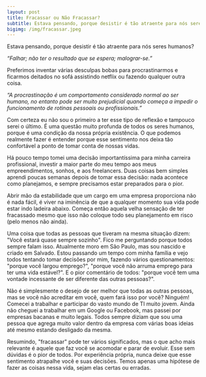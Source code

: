 ```yaml
---
layout: post
title: Fracassar ou Não Fracassar?
subtitle: Estava pensando, porque desistir é tão atraente para nós seres humanos?
bigimg: /img/fracassar.jpeg
---
```


Estava pensando, porque desistir é tão atraente para nós seres humanos?

*“Falhar; não ter o resultado que se espera; malograr-se.”*

Preferimos inventar várias desculpas bobas para procrastinarmos e ficarmos deitados no sofá assistindo netflix ou fazendo qualquer outra coisa.

*“A procrastinação é um comportamento considerado normal ao ser humano, no entanto pode ser muito prejudicial quando começa a impedir o funcionamento de rotinas pessoais ou profissionais.”*

Com certeza eu não sou o primeiro a ter esse tipo de reflexão e tampouco serei o último. É uma questão muito profunda de todos os seres humanos, porque é uma condição da nossa própria existência. O que podemos realmente fazer é entender porque esse sentimento nos deixa tão confortável a ponto de tomar conta de nossas vidas.

Há pouco tempo tomei uma decisão importantíssima para minha carreira profissional, investir a maior parte do meu tempo aos meus empreendimentos, sonhos, e aos freelancers. Duas coisas bem simples aprendi poucas semanas depois de tomar essa decisão: nada acontece como planejamos, e sempre precisamos estar preparados para o pior.

Abrir mão da estabilidade que um cargo em uma empresa proporciona não é nada fácil, é viver na iminência de que a qualquer momento sua vida pode estar indo ladeira abaixo. Começa então aquela velha sensação de ter fracassado mesmo que isso não coloque todo seu planejamento em risco (pelo menos não ainda).

Uma coisa que todas as pessoas que tiveram na mesma situação dizem: "Você estará quase sempre sozinho". Fico me perguntando porque todos sempre falam isso. Atualmente moro em São Paulo, mas sou nascido e criado em Salvado. Estou passando um tempo com minha família e vejo todos tentando tomar decisões por mim, fazendo vários questionamentos: "porque você largou emprego?", "porque você não arruma emprego para ter uma vida estável?". E o pior comentário de todos: "porque você tem uma vontade incessante de ser diferente das outras pessoas?".

Não é simplesmente o desejo de ser melhor que todas as outras pessoas, mas se você não acreditar em você, quem fará isso por você? Ninguém! Comecei a trabalhar e participar do vasto mundo de TI muito jovem. Ainda não cheguei a trabalhar em um Google ou Facebook, mas passei por empresas bacanas e muito legais. Todos sempre diziam que sou uma pessoa que agrega muito valor dentro da empresa com várias boas ideias até mesmo estando desligado da mesma.

Resumindo, "fracassar" pode ter vários significados, mas o que acho mais relevante é aquele que faz você se acomodar e parar de evoluir. Esse sem dúvidas é o pior de todos. Por experiência própria, nunca deixe que esse sentimento atrapalhe você e suas decisões. Temos apenas uma hipótese de fazer as coisas nessa vida, sejam elas certas ou erradas.